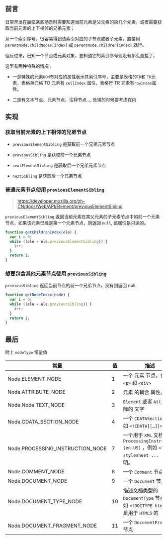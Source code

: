 ## 前言

日常开发在面临某些场景时需要知道当前元素是父元素的第几个元素，或者需要获取当前元素的上下相邻的兄弟元素；

从一个索引序号，很容易得到该索引对应的子节点或者子元素，直接用`parentNode.childNodes[index]` 或 `parentNode.children[index]` 就行。

但反过来，已知一个节点或元素对象，要知道它的索引序号则没有那么直接了。

这里有两种特殊的情况：

- 一是特殊的元素`DOM`有对应的属性表示其索引序号，主要是表格的`TD`和 `TR`元素，表格单元格 TD 元素有 `cellIndex` 属性，表格行 TR 元素有`rowIndex`属性。

- 二是有文本节点、元素节点、注释节点..., 处理的时候要考虑在内

## 实现

### 获取当前元素的上下相邻的兄弟节点

- `previousElementSibling` 是获取前一个兄弟元素节点

- `previousSibling` 是获取前一个兄弟节点

- `nextElementSibling` 是获取后一个兄弟元素节点

- `nextSibling` 是获取后一个兄弟节点

### 普通元素节点使用 `previousElementSibling`

> <https://developer.mozilla.org/zh-CN/docs/Web/API/Element/previousElementSibling>

`previousElementSibling` 返回当前元素在其父元素的子元素节点中的前一个元素节点，如果该元素已经是第一个元素节点，则返回 `null`, 该属性是只读的。

```js
function getChildrenIndex(ele) {
  var i = 0;
  while ((ele = ele.previousElementSibling)) {
    i++;
  }
  return i;
}
```

### 想要包含其他元素节点使用 `previousSibling`

`previousSibling` 返回当前节点的前一个兄弟节点，没有则返回 null.

```js
function getNodeIndex(node) {
  var i = 0;
  while ((ele = ele.previousSibling)) {
    i++;
  }
  return i;
}
```

## 最后

附上 `nodeType` 常量值

| 常量                             | 值  | 描述                                                                                    |
| -------------------------------- | --- | --------------------------------------------------------------------------------------- |
| Node.ELEMENT_NODE                | 1   | 一个 元素 节点，例如 `<p>` 和 `<div>`                                                   |
| Node.ATTRIBUTE_NODE              | 2   | 元素 的耦合 属性。                                                                      |
| Node.Node.TEXT_NODE              | 3   | `Element` 或者 `Attr` 中实际的 文字                                                         |
| Node.CDATA_SECTION_NODE          | 4   | 一个 `CDATASection`，例如 `<!CDATA[[…]]>`。                                                 |
| Node.PROCESSING_INSTRUCTION_NODE | 7   | 一个用于 `XML` 文档的 `ProcessingInstruction (en-US)` ，例如 `<?xml-stylesheet ... ?>` 声明。 |
| Node.COMMENT_NODE                | 8   | 一个 `Comment` 节点。                                                                     |
| Node.DOCUMENT_NODE               | 9   | 一个 `Document` 节点。                                                                    |
| Node.DOCUMENT_TYPE_NODE          | 10  | 描述文档类型的 `DocumentType` 节点。例如 `<!DOCTYPE html>` 就是用于 `HTML5` 的                |
| Node.DOCUMENT_FRAGMENT_NODE      | 11  | 一个 `DocumentFragment` 节点                                                              |
